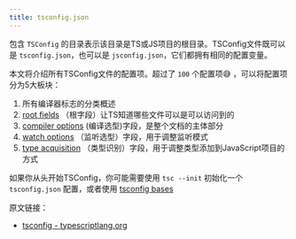 ```yaml
---
title: tsconfig.json
---
```


包含 `TSConfig` 的目录表示该目录是TS或JS项目的根目录。TSConfig文件既可以是 `tsconfig.json`，也可以是 `jsconfig.json`，它们都拥有相同的配置变量。



本文将介绍所有TSConfig文件的配置项。超过了 `100` 个配置项😅 ，可以将配置项分为5大板块：

1. 所有编译器标志的分类概述
2. [root fields](./root-fields) （根字段）让TS知道哪些文件可以是可以访问到的
3. [compiler options](./compiler-options) (编译选型)字段，是整个文档的主体部分
4. [watch options](./watch-options) （监听选型）字段，用于调整监听模式
5. [type acquisition](./type-acquisition) （类型识别）字段，用于调整类型添加到JavaScript项目的方式

如果你从头开始TSConfig，你可能需要使用 `tsc --init` 初始化一个 `tsconfig.json` 配置，或者使用 [tsconfig bases](https://github.com/tsconfig/bases#centralized-recommendations-for-tsconfig-bases)









原文链接：

- [tsconfig - typescriptlang.org](https://www.typescriptlang.org/tsconfig#JavaScript_Support_6247)
